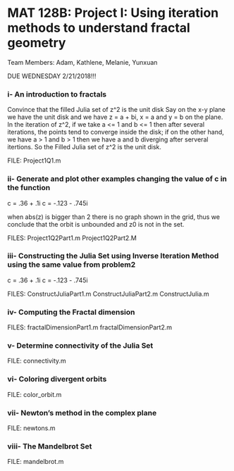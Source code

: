 # MAT 128B: Project I: Using iteration methods to understand fractal geometry

Team Members: Adam, Kathlene, Melanie, Yunxuan

DUE WEDNESDAY 2/21/2018!!!

### i- An introduction to fractals

 Convince that the filled Julia set of z^2 is the unit disk
 Say on the x-y plane we have the unit disk and we have z = a + bi, x = a and y = b on the plane.
 In the iteration of z^2, if we take a <= 1 and b <= 1 then after several iterations, the points tend to converge inside the disk; if on the other hand, we have a > 1 and b > 1 then we have a and b diverging after serveral itertions. 
 So the Filled Julia set of z^2 is the unit disk.

FILE: Project1Q1.m
 
### ii- Generate and plot other examples changing the value of c in the function

 c = .36 + .1i
 c = -.123 - .745i

 when abs(z) is bigger than 2 there is no graph shown in the grid, thus we conclude that the orbit is unbounded and z0 is not in the set.

FILES: Project1Q2Part1.m Project1Q2Part2.M

### iii- Constructing the Julia Set using Inverse Iteration Method using the same value from problem2 

 c = .36 + .1i
 c = -.123 - .745i
 
 FILES: ConstructJuliaPart1.m ConstructJuliaPart2.m ConstructJulia.m
 
### iv- Computing the Fractal dimension

FILES: fractalDimensionPart1.m fractalDimensionPart2.m

### v- Determine connectivity of the Julia Set

FILE: connectivity.m

### vi- Coloring divergent orbits 

FILE: color_orbit.m

### vii- Newton’s method in the complex plane

FILE: newtons.m

### viii- The Mandelbrot Set

FILE: mandelbrot.m
